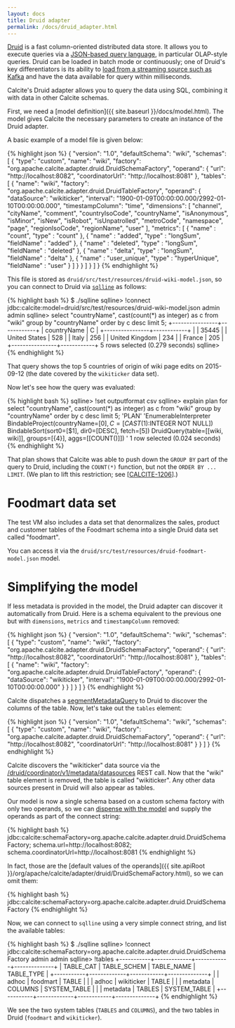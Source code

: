```yaml
---
layout: docs
title: Druid adapter
permalink: /docs/druid_adapter.html
---
```

<!--
{% comment %}
Licensed to the Apache Software Foundation (ASF) under one or more
contributor license agreements.  See the NOTICE file distributed with
this work for additional information regarding copyright ownership.
The ASF licenses this file to you under the Apache License, Version 2.0
(the "License"); you may not use this file except in compliance with
the License.  You may obtain a copy of the License at

http://www.apache.org/licenses/LICENSE-2.0

Unless required by applicable law or agreed to in writing, software
distributed under the License is distributed on an "AS IS" BASIS,
WITHOUT WARRANTIES OR CONDITIONS OF ANY KIND, either express or implied.
See the License for the specific language governing permissions and
limitations under the License.
{% endcomment %}
-->

[Druid](http://druid.io/) is a fast column-oriented distributed data
store. It allows you to execute queries via a
[JSON-based query language](http://druid.io/docs/0.9.0/querying/querying.html),
in particular OLAP-style queries.
Druid can be loaded in batch mode or continuously; one of Druid's key
differentiators is its ability to
[load from a streaming source such as Kafka](http://druid.io/docs/0.9.0/ingestion/stream-ingestion.html)
and have the data available for query within milliseconds.

Calcite's Druid adapter allows you to query the data using SQL,
combining it with data in other Calcite schemas.

First, we need a
[model definition]({{ site.baseurl }}/docs/model.html).
The model gives Calcite the necessary parameters to create an instance
of the Druid adapter.

A basic example of a model file is given below:

{% highlight json %}
{
  "version": "1.0",
  "defaultSchema": "wiki",
  "schemas": [
    {
      "type": "custom",
      "name": "wiki",
      "factory": "org.apache.calcite.adapter.druid.DruidSchemaFactory",
      "operand": {
        "url": "http://localhost:8082",
        "coordinatorUrl": "http://localhost:8081"
      },
      "tables": [
        {
          "name": "wiki",
          "factory": "org.apache.calcite.adapter.druid.DruidTableFactory",
          "operand": {
            "dataSource": "wikiticker",
            "interval": "1900-01-09T00:00:00.000/2992-01-10T00:00:00.000",
            "timestampColumn": "time",
            "dimensions": [
              "channel",
              "cityName",
              "comment",
              "countryIsoCode",
              "countryName",
              "isAnonymous",
              "isMinor",
              "isNew",
              "isRobot",
              "isUnpatrolled",
              "metroCode",
              "namespace",
              "page",
              "regionIsoCode",
              "regionName",
              "user"
            ],
            "metrics": [
              {
                "name" : "count",
                "type" : "count"
              },
              {
                "name" : "added",
                "type" : "longSum",
                "fieldName" : "added"
              },
              {
                "name" : "deleted",
                "type" : "longSum",
                "fieldName" : "deleted"
              },
              {
                "name" : "delta",
                "type" : "longSum",
                "fieldName" : "delta"
              },
              {
                "name" : "user_unique",
                "type" : "hyperUnique",
                "fieldName" : "user"
              }
            ]
          }
        }
      ]
    }
  ]
}
{% endhighlight %}

This file is stored as `druid/src/test/resources/druid-wiki-model.json`,
so you can connect to Druid via
[`sqlline`](https://github.com/julianhyde/sqlline)
as follows:

{% highlight bash %}
$ ./sqlline
sqlline> !connect jdbc:calcite:model=druid/src/test/resources/druid-wiki-model.json admin admin
sqlline> select "countryName", cast(count(*) as integer) as c
         from "wiki"
         group by "countryName"
         order by c desc limit 5;
+----------------+------------+
| countryName    |     C      |
+----------------+------------+
|                | 35445      |
| United States  | 528        |
| Italy          | 256        |
| United Kingdom | 234        |
| France         | 205        |
+----------------+------------+
5 rows selected (0.279 seconds)
sqlline>
{% endhighlight %}

That query shows the top 5 countries of origin of wiki page edits
on 2015-09-12 (the date covered by the `wikiticker` data set).

Now let's see how the query was evaluated:

{% highlight bash %}
sqlline> !set outputformat csv
sqlline> explain plan for
         select "countryName", cast(count(*) as integer) as c
         from "wiki"
         group by "countryName"
         order by c desc limit 5;
'PLAN'
'EnumerableInterpreter
  BindableProject(countryName=[$0], C=[CAST($1):INTEGER NOT NULL])
    BindableSort(sort0=[$1], dir0=[DESC], fetch=[5])
      DruidQuery(table=[[wiki, wiki]], groups=[{4}], aggs=[[COUNT()]])
'
1 row selected (0.024 seconds)
{% endhighlight %}

That plan shows that Calcite was able to push down the `GROUP BY`
part of the query to Druid, including the `COUNT(*)` function,
but not the `ORDER BY ... LIMIT`. (We plan to lift this restriction;
see [[CALCITE-1206](https://issues.apache.org/jira/browse/CALCITE-1206)].)

# Foodmart data set

The test VM also includes a data set that denormalizes
the sales, product and customer tables of the Foodmart schema
into a single Druid data set called "foodmart".

You can access it via the
`druid/src/test/resources/druid-foodmart-model.json` model.

# Simplifying the model

If less metadata is provided in the model, the Druid adapter can discover
it automatically from Druid. Here is a schema equivalent to the previous one
but with `dimensions`, `metrics` and `timestampColumn` removed:

{% highlight json %}
{
  "version": "1.0",
  "defaultSchema": "wiki",
  "schemas": [
    {
      "type": "custom",
      "name": "wiki",
      "factory": "org.apache.calcite.adapter.druid.DruidSchemaFactory",
      "operand": {
        "url": "http://localhost:8082",
        "coordinatorUrl": "http://localhost:8081"
      },
      "tables": [
        {
          "name": "wiki",
          "factory": "org.apache.calcite.adapter.druid.DruidTableFactory",
          "operand": {
            "dataSource": "wikiticker",
            "interval": "1900-01-09T00:00:00.000/2992-01-10T00:00:00.000"
          }
        }
      ]
    }
  ]
}
{% endhighlight %}

Calcite dispatches a
[segmentMetadataQuery](http://druid.io/docs/latest/querying/segmentmetadataquery.html)
to Druid to discover the columns of the table.
Now, let's take out the `tables` element:

{% highlight json %}
{
  "version": "1.0",
  "defaultSchema": "wiki",
  "schemas": [
    {
      "type": "custom",
      "name": "wiki",
      "factory": "org.apache.calcite.adapter.druid.DruidSchemaFactory",
      "operand": {
        "url": "http://localhost:8082",
        "coordinatorUrl": "http://localhost:8081"
      }
    }
  ]
}
{% endhighlight %}

Calcite discovers the "wikiticker" data source via the
[/druid/coordinator/v1/metadata/datasources](http://druid.io/docs/latest/design/coordinator.html#metadata-store-information)
REST call. Now that the "wiki" table element is removed, the table is called
"wikiticker". Any other data sources present in Druid will also appear as
tables.

Our model is now a single schema based on a custom schema factory with only two
operands, so we can
[dispense with the model](https://issues.apache.org/jira/browse/CALCITE-1206)
and supply the operands as part of the connect string:

{% highlight bash %}
  jdbc:calcite:schemaFactory=org.apache.calcite.adapter.druid.DruidSchemaFactory; schema.url=http://localhost:8082; schema.coordinatorUrl=http://localhost:8081
{% endhighlight %}

In fact, those are the
[default values of the operands]({{ site.apiRoot }}/org/apache/calcite/adapter/druid/DruidSchemaFactory.html),
so we can omit them:

{% highlight bash %}
  jdbc:calcite:schemaFactory=org.apache.calcite.adapter.druid.DruidSchemaFactory
{% endhighlight %}

Now, we can connect to `sqlline` using a very simple connect string, and list
the available tables:

{% highlight bash %}
$ ./sqlline
sqlline> !connect jdbc:calcite:schemaFactory=org.apache.calcite.adapter.druid.DruidSchemaFactory admin admin
sqlline> !tables
+-----------+-------------+------------+--------------+
| TABLE_CAT | TABLE_SCHEM | TABLE_NAME | TABLE_TYPE   |
+-----------+-------------+------------+--------------+
|           | adhoc       | foodmart   | TABLE        |
|           | adhoc       | wikiticker | TABLE        |
|           | metadata    | COLUMNS    | SYSTEM_TABLE |
|           | metadata    | TABLES     | SYSTEM_TABLE |
+-----------+-------------+------------+--------------+
{% endhighlight %}

We see the two system tables (`TABLES` and `COLUMNS`),
and the two tables in Druid (`foodmart` and `wikiticker`).
